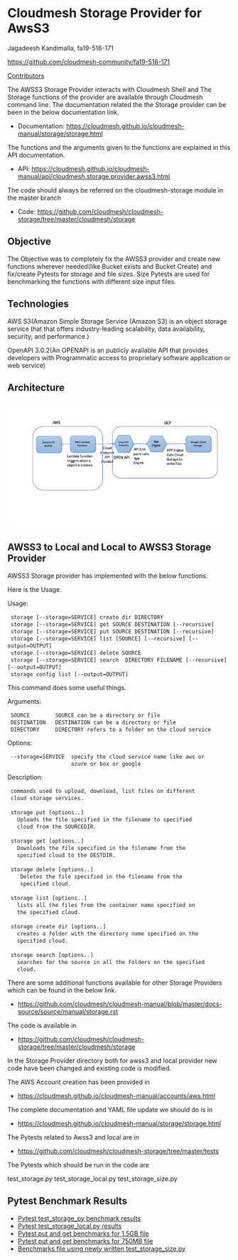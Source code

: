 # Cloudmesh Storage Provider for AwsS3

Jagadeesh Kandimalla, fa19-516-171 

<https://github.com/cloudmesh-community/fa19-516-171>

[Contributors](https://github.com/cloudmesh-community/fa19-516-171/graphs/contributors)

The AWSS3 Storage Provider interacts with Cloudmesh Shell and The Storage functions
of the provider are available through Cloudmesh command line. The documentation
related the the Storage provider can be been in the below documentation link.

* Documentation: <https://cloudmesh.github.io/cloudmesh-manual/storage/storage.html>

The functions and the arguments given to the functions are explained in this API documentation.

* API: <https://cloudmesh.github.io/cloudmesh-manual/api/cloudmesh.storage.provider.awss3.html>

The code should always be referred on the cloudmesh-storage module in the master branch

* Code: <https://github.com/cloudmesh/cloudmesh-storage/tree/master/cloudmesh/storage>

## Objective

The Objective was to completely fix the AWSS3 provider and create new functions wherever
needed(like Bucket exists and Bucket Create) and fix/create Pytests for storage and file sizes.
Size Pytests are used for benchmarking the functions with different size input files.

## Technologies


AWS S3(Amazon Simple Storage Service (Amazon S3) is an object storage service that
that offers industry-leading scalability, data availability, security, and performance.)

OpenAPI 3.0.2(An OPENAPI is an publicly available API that provides developers with 
Programmatic access to proprietary software application or web service)


## Architecture

![architecture](images/architecuture-171.png)


## AWSS3 to Local and Local to AWSS3  Storage Provider

AWSS3 Storage provider has implemented with the below functions.

Here is the Usage.

   Usage:
   
     storage [--storage=SERVICE] create dir DIRECTORY
     storage [--storage=SERVICE] get SOURCE DESTINATION [--recursive]
     storage [--storage=SERVICE] put SOURCE DESTINATION [--recursive]
     storage [--storage=SERVICE] list [SOURCE] [--recursive] [--output=OUTPUT]
     storage [--storage=SERVICE] delete SOURCE
     storage [--storage=SERVICE] search  DIRECTORY FILENAME [--recursive] [--output=OUTPUT]
     storage config list [--output=OUTPUT]
     
     
   This command does some useful things.
   
   Arguments:
   
     SOURCE        SOURCE can be a directory or file
     DESTINATION   DESTINATION can be a directory or file
     DIRECTORY     DIRECTORY refers to a folder on the cloud service


   Options:
   
     --storage=SERVICE  specify the cloud service name like aws or
                        azure or box or google

   Description:
   
     commands used to upload, download, list files on different
     cloud storage services.

     storage put [options..]
       Uploads the file specified in the filename to specified
       cloud from the SOURCEDIR.

     storage get [options..]
       Downloads the file specified in the filename from the
       specified cloud to the DESTDIR.

     storage delete [options..]
        Deletes the file specified in the filename from the
        specified cloud.

     storage list [options..]
       lists all the files from the container name specified on
       the specified cloud.

     storage create dir [options..]
       creates a folder with the directory name specified on the
       specified cloud.

     storage search [options..]
       searches for the source in all the folders on the specified
       cloud.

    
There are some additional functions available for other Storage Providers
 which can be found in the below link.


* <https://github.com/cloudmesh/cloudmesh-manual/blob/master/docs-source/source/manual/storage.rst>


The code is available in 

* <https://github.com/cloudmesh/cloudmesh-storage/tree/master/cloudmesh/storage>

In the Storage Provider directory both  for awss3 and local provider new code have been changed 
and existing code is modified.


The AWS Account creation has been provided in 

* <https://cloudmesh.github.io/cloudmesh-manual/accounts/aws.html>

The complete documentation and YAML file update we should do is in

* <https://cloudmesh.github.io/cloudmesh-manual/storage/storage.html>

The Pytests related to Awss3 and local are in 

* <https://github.com/cloudmesh/cloudmesh-storage/tree/master/tests>

The Pytests which should be run in the code are

test_storage.py
test_storage_local.py
test_storage_size.py




## Pytest Benchmark Results

* [Pytest test_storage_py benchmark results](../project/awss3storagebenchmarks.txt)
* [Pytest test_storage_local.py results](../project/localtest9.txt)
* [Pytest put and get benchmarks for 1.5GB file](../project/cloud-awss3-fa19-171.txt)
* [Pytest put and get benchmarks for 750MB file](../project/cloud-awss3-fa19-171-750MB.txt)
* [Benchmarks file using newly written test_storage_size.py](../project/storage-aws-fa19-516-171.txt)







